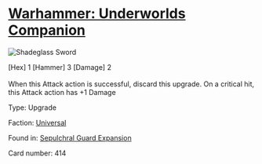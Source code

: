 # [Warhammer: Underworlds Companion](https://guidokessels.github.io/wh-underworlds)

  

![Shadeglass Sword](https://warhammerunderworlds.com/wp-content/uploads/sites/6/2017/12/414_ENG-Shadeglass-Sword.png)

<div class="whu-weapon">[Hex] 1 [Hammer] 3 [Damage] 2</div><br /> When this Attack action is successful, discard this upgrade. On a critical hit, this Attack action has +1 Damage

Type: Upgrade

Faction: [Universal](https://guidokessels.github.io/wh-underworlds/factions/universal)

Found in: [Sepulchral Guard Expansion](https://guidokessels.github.io/wh-underworlds/locations/sepulchral-guard-expansion)

Card number: 414
